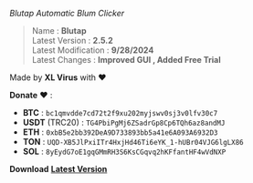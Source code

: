 *Blutap Automatic Blum Clicker*  
  
> Name : **Blutap**  
Latest Version : **2.5.2**  
Latest Modification : **9/28/2024**  
Latest Changes : **Improved GUI , Added Free Trial**  
  
Made by **XL Virus** with ❤️                                                                                       
  
**Donate** ❤️ :                                                                                                                         
- **BTC** : `bc1qmvdde7cd72t2f9xu202myjswv0sj3v0lfv30c7`
- **USDT** (TRC20) : `TG4PbiPgMj6ZSadrGp8Cp6TQh6az8andMJ`
- **ETH** : `0xbB5e2bb392DeA9D733893bb5a41e6A093A6932D3`
- **TON** : `UQD-XB5JlPxiITr4HxjHd46Ti6eYK_1-hUBr04VJG6lgLX86`
- **SOL** : `8yEydG7oE1gqGMmRH3S6KsCGqvq2hKFfantHF4wVdNXP`


**Download** [**Latest Version**](download.xlvirus.ir/Blutap2.5.2.exe)
